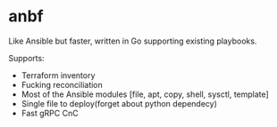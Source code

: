 # anbf
Like Ansible but faster, written in Go supporting existing playbooks.

Supports:
- Terraform inventory
- Fucking reconciliation 
- Most of the Ansible modules [file, apt, copy, shell, sysctl, template]
- Single file to deploy(forget about python dependecy)
- Fast gRPC CnC
